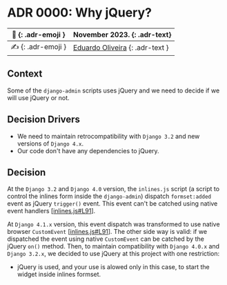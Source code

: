 # ADR 0000: Why jQuery?

| :date: {: .adr-emoji }         | November 2023. {: .adr-text}                                    |
| :----------------------------: | :-------------------------------------------------------------- |
| :writing_hand: {: .adr-emoji } | [Eduardo Oliveira](https://github.com/EduardoJM) {: .adr-text } |

## Context

Some of the `django-admin` scripts uses jQuery and we need to decide if we will use jQuery or not.

## Decision Drivers

- We need to maintain retrocompatibility with `Django 3.2` and new versions of `Django 4.x`.
- Our code don't have any dependencies to jQuery.

## Decision

At the `Django 3.2` and `Django 4.0` version, the `inlines.js` script (a script to control the inlines form inside the `django-admin`) dispatch `formset:added` event as jQuery `trigger()` event. This event can't be catched using native event handlers [[inlines.js#L91](https://github.com/django/django/blob/stable/3.2.x/django/contrib/admin/static/admin/js/inlines.js#L91)].

At `Django 4.1.x` version, this event dispatch was transformed to use native browser `CustomEvent` [[inlines.js#L91](https://github.com/django/django/blob/stable/4.1.x/django/contrib/admin/static/admin/js/inlines.js#L91)]. The other side way is valid: if we dispatched the event using native `CustomEvent` can be catched by the jQuery `on()` method. Then, to maintain compatibility with `Django 4.0.x` and `Django 3.2.x`, we decided to use jQuery at this project with one restriction:

- jQuery is used, and your use is alowed only in this case, to start the widget inside inlines formset.
